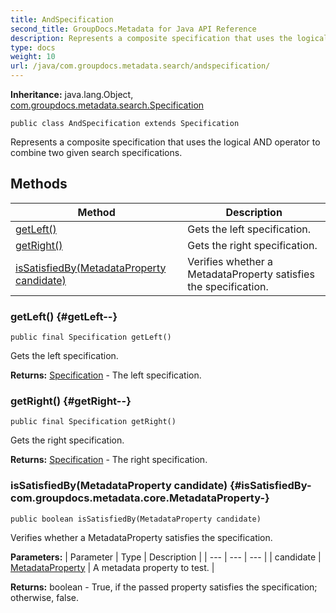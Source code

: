 ```yaml
---
title: AndSpecification
second_title: GroupDocs.Metadata for Java API Reference
description: Represents a composite specification that uses the logical AND operator to combine two given search specifications.
type: docs
weight: 10
url: /java/com.groupdocs.metadata.search/andspecification/
---
```

**Inheritance:**
java.lang.Object, [com.groupdocs.metadata.search.Specification](../../com.groupdocs.metadata.search/specification)
```
public class AndSpecification extends Specification
```

Represents a composite specification that uses the logical AND operator to combine two given search specifications.
## Methods

| Method | Description |
| --- | --- |
| [getLeft()](#getLeft--) | Gets the left specification. |
| [getRight()](#getRight--) | Gets the right specification. |
| [isSatisfiedBy(MetadataProperty candidate)](#isSatisfiedBy-com.groupdocs.metadata.core.MetadataProperty-) | Verifies whether a  MetadataProperty  satisfies the specification. |
### getLeft() {#getLeft--}
```
public final Specification getLeft()
```


Gets the left specification.

**Returns:**
[Specification](../../com.groupdocs.metadata.search/specification) - The left specification.
### getRight() {#getRight--}
```
public final Specification getRight()
```


Gets the right specification.

**Returns:**
[Specification](../../com.groupdocs.metadata.search/specification) - The right specification.
### isSatisfiedBy(MetadataProperty candidate) {#isSatisfiedBy-com.groupdocs.metadata.core.MetadataProperty-}
```
public boolean isSatisfiedBy(MetadataProperty candidate)
```


Verifies whether a  MetadataProperty  satisfies the specification.

**Parameters:**
| Parameter | Type | Description |
| --- | --- | --- |
| candidate | [MetadataProperty](../../com.groupdocs.metadata.core/metadataproperty) | A metadata property to test. |

**Returns:**
boolean - True, if the passed property satisfies the specification; otherwise, false.
